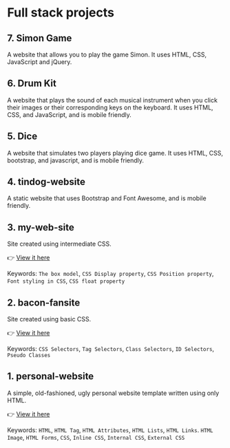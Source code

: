 # Full stack projects

## 7. Simon Game 
A website that allows you to play the game Simon. It uses HTML, CSS, JavaScript and jQuery. 

## 6. Drum Kit
A website that plays the sound of each musical instrument when you click their images or their corresponding keys on the keyboard. It uses HTML, CSS, and JavaScript, and is mobile friendly.

## 5. Dice 
A website that simulates two players playing dice game. It uses HTML, CSS, bootstrap, and javascript, and is mobile friendly.

## 4. tindog-website
A static website that uses Bootstrap and Font Awesome, and is mobile friendly.

## 3. my-web-site
Site created using intermediate CSS.

👉 [View it here](https://fantastic-baklava-dfd31e.netlify.app/)

Keywords: `The box model`, `CSS Display property`, `CSS Position property`, `Font styling in CSS`, `CSS float property`


## 2. bacon-fansite
Site created using basic CSS.

👉 [View it here](https://resplendent-hummingbird-42b73b.netlify.app)

Keywords: `CSS Selectors`, `Tag Selectors`, `Class Selectors`, `ID Selectors`, `Pseudo Classes`

## 1. personal-website
A simple, old-fashioned, ugly personal website template written using only HTML.

👉 [View it here](https://lustrous-bubblegum-c80188.netlify.app)

Keywords: `HTML`, `HTML Tag`, `HTML Attributes`, `HTML Lists`, `HTML Links`. `HTML Image`, `HTML Forms`, `CSS`, `Inline CSS`, `Internal CSS`, `External CSS`

